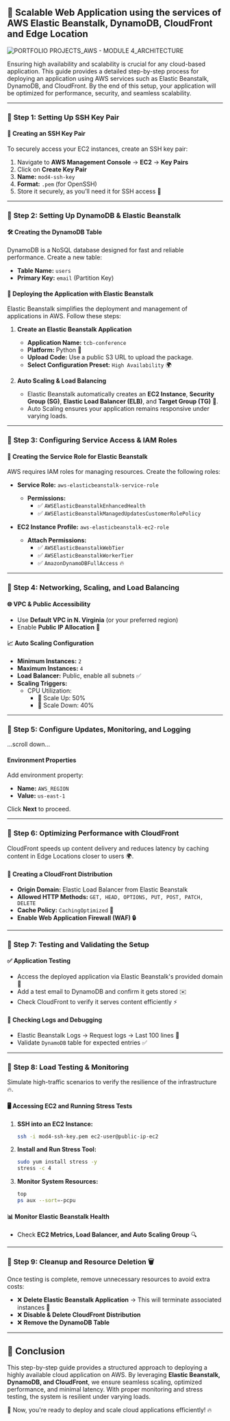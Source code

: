 ## 🚀 Scalable Web Application using the services of AWS Elastic Beanstalk, DynamoDB, CloudFront and Edge Location
![PORTFOLIO PROJECTS_AWS - MODULE 4_ARCHITECTURE](https://github.com/user-attachments/assets/823ca864-a3c3-4556-a8d7-781dd39ce55e)

Ensuring high availability and scalability is crucial for any cloud-based application. This guide provides a detailed step-by-step process for deploying an application using AWS services such as Elastic Beanstalk, DynamoDB, and CloudFront. By the end of this setup, your application will be optimized for performance, security, and seamless scalability. 

---

### 🔹 **Step 1: Setting Up SSH Key Pair**

#### 🔑 **Creating an SSH Key Pair**
To securely access your EC2 instances, create an SSH key pair:
1. Navigate to **AWS Management Console** → **EC2** → **Key Pairs**
2. Click on **Create Key Pair**
3. **Name:** `mod4-ssh-key`  
4. **Format:** `.pem` (for OpenSSH)  
5. Store it securely, as you’ll need it for SSH access 🔐

---

### 🔹 **Step 2: Setting Up DynamoDB & Elastic Beanstalk**

#### 🛠 **Creating the DynamoDB Table**
DynamoDB is a NoSQL database designed for fast and reliable performance. Create a new table:
- **Table Name:** `users`
- **Primary Key:** `email` (Partition Key)

#### 🚀 **Deploying the Application with Elastic Beanstalk**
Elastic Beanstalk simplifies the deployment and management of applications in AWS. Follow these steps:
1. **Create an Elastic Beanstalk Application**
   - **Application Name:** `tcb-conference`
   - **Platform:** Python 🐍
   - **Upload Code:** Use a public S3 URL to upload the package.
   - **Select Configuration Preset:** `High Availability` 🌍
   
2. **Auto Scaling & Load Balancing**
   - Elastic Beanstalk automatically creates an **EC2 Instance**, **Security Group (SG)**, **Elastic Load Balancer (ELB)**, and **Target Group (TG)** 🔄.
   - Auto Scaling ensures your application remains responsive under varying loads.

---

### 🔹 **Step 3: Configuring Service Access & IAM Roles**

#### 🔑 **Creating the Service Role for Elastic Beanstalk**
AWS requires IAM roles for managing resources. Create the following roles:
- **Service Role:** `aws-elasticbeanstalk-service-role`
  - **Permissions:**
    - ✅ `AWSElasticBeanstalkEnhancedHealth`
    - ✅ `AWSElasticBeanstalkManagedUpdatesCustomerRolePolicy`

- **EC2 Instance Profile:** `aws-elasticbeanstalk-ec2-role`
  - **Attach Permissions:**
    - ✅ `AWSElasticBeanstalkWebTier`
    - ✅ `AWSElasticBeanstalkWorkerTier`
    - ✅ `AmazonDynamoDBFullAccess` 🔥

---

### 🔹 **Step 4: Networking, Scaling, and Load Balancing**

#### 🌐 **VPC & Public Accessibility**
- Use **Default VPC in N. Virginia** (or your preferred region)
- Enable **Public IP Allocation** 📡

#### 📈 **Auto Scaling Configuration**
- **Minimum Instances:** `2`
- **Maximum Instances:** `4`
- **Load Balancer:** Public, enable all subnets ✅
- **Scaling Triggers:**
  - CPU Utilization:
    - 🔼 Scale Up: 50%
    - 🔽 Scale Down: 40%

---

### 🔹 **Step 5: Configure Updates, Monitoring, and Logging**

…scroll down…

#### **Environment Properties**
Add environment property:
- **Name:** `AWS_REGION`
- **Value:** `us-east-1`

Click **Next** to proceed.

---

### 🔹 **Step 6: Optimizing Performance with CloudFront**

CloudFront speeds up content delivery and reduces latency by caching content in Edge Locations closer to users 🌍.

#### 🛜 **Creating a CloudFront Distribution**
- **Origin Domain:** Elastic Load Balancer from Elastic Beanstalk
- **Allowed HTTP Methods:** `GET, HEAD, OPTIONS, PUT, POST, PATCH, DELETE`
- **Cache Policy:** `CachingOptimized` 🚀
- **Enable Web Application Firewall (WAF) 🔒**

---

### 🔹 **Step 7: Testing and Validating the Setup**

#### ✅ **Application Testing**
- Access the deployed application via Elastic Beanstalk's provided domain 🔗
- Add a test email to DynamoDB and confirm it gets stored ✉️
- Check CloudFront to verify it serves content efficiently ⚡

#### 📜 **Checking Logs and Debugging**
- Elastic Beanstalk Logs → Request logs → Last 100 lines 📝
- Validate `DynamoDB` table for expected entries ✅

---

### 🔹 **Step 8: Load Testing & Monitoring**

Simulate high-traffic scenarios to verify the resilience of the infrastructure 🔥.

#### 🖥 **Accessing EC2 and Running Stress Tests**
1. **SSH into an EC2 Instance:**
   ```bash
   ssh -i mod4-ssh-key.pem ec2-user@public-ip-ec2
   ```
2. **Install and Run Stress Tool:**
   ```bash
   sudo yum install stress -y
   stress -c 4
   ```
3. **Monitor System Resources:**
   ```bash
   top
   ps aux --sort=-pcpu
   ```

#### 📊 **Monitor Elastic Beanstalk Health**
- Check **EC2 Metrics, Load Balancer, and Auto Scaling Group** 🔍

---

### 🔹 **Step 9: Cleanup and Resource Deletion 🗑**

Once testing is complete, remove unnecessary resources to avoid extra costs:
- ❌ **Delete Elastic Beanstalk Application** → This will terminate associated instances 🚀
- ❌ **Disable & Delete CloudFront Distribution**
- ❌ **Remove the DynamoDB Table**

---

## 🎯 Conclusion

This step-by-step guide provides a structured approach to deploying a highly available cloud application on AWS. By leveraging **Elastic Beanstalk, DynamoDB, and CloudFront**, we ensure seamless scaling, optimized performance, and minimal latency. With proper monitoring and stress testing, the system is resilient under varying loads. 

🚀 Now, you're ready to deploy and scale cloud applications efficiently! 🔥


